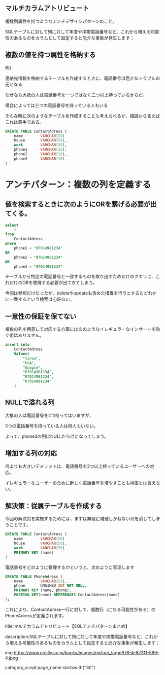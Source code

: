

## マルチカラムアトリビュート

複数列属性を持つようなアンチデザインパターンのこと。

SQLテーブルに対して列に対して年度や携帯電話番号など、これから増える可能性のあるものをカラムとして設定すると厄介な事象が発生します；


## 複数の値を持つ属性を格納する

例）

連絡先情報を格納するテーブルを作成するときに、電話番号は厄介なトラブルの元となる

なぜなら大抵の人は電話番号を一つではなく二つ以上持っているからだ。

場合によっては三つの電話番号を持っている人もいる

そんな時に次のようなテーブルを作成することも考えられるが、結論から言えばこれは悪手である。

```sql
CREATE TABLE ContactAdress (
    name        VARCHAR(50)
    house       VARCHAR(50),
    work        VARCHAR(50),
    phone1      VARCHAR(10),
    phone2      VARCHAR(10),
    phone3      VARCHAR(10)
)
```


# アンチパターン：複数の列を定義する

## 値を検索するときに次のようにORを繋げる必要が出てくる。


```sql
select
    *
from
    ContactAdress
where
    phone1 = "07014981234"
OR
    phone2 = "07014981234"
OR
    phone3 = "07014981234"
```

テーブルから特定の電話番号と一致するものを取り出すためだけのクエリに、これだけのORを使用する必要が出てきてしまう。

今回は参照だけだったが、deleteやupdateも含めた措置を行うとするとどれかに一致するという検索は心許ない。


## 一意性の保証を保てない

複数の列を用意して対応する方策には次のようなイレギュラーなインサートを防ぐ術はありません。

```sql
insert into
    ContactAdress
    Values(
        "tarou",
        "USA",
        "Google",
        "07014981234",
        "07014981234",
        "07014981234"
    )
```


## NULLで溢れる列

大抵の人は電話番号を2つ持ってはいますが、

3つの電話番号を持っている人は何人もいない。

よって、phone3の列はNULLだらけになってしまう。


## 増加する列の対応

何よりも大きいデメリットは、電話番号を3つ以上持っているユーザーへの対応。

イレギュラーなユーザーのために新しく電話番号を増やすことも得策とは言えない。


## 解決策：従属テーブルを作成する

今回の解決策を実施するためには、まずは無限に増殖しかねない列を消してしまうことです。

```sql
CREATE TABLE ContactAdress (
    name        VARCHAR(50)
    house       VARCHAR(50),
    work        VARCHAR(50)
    PRIMARY KEY (name)
)
```

電話番号をどのように管理するかというと、次のように管理します
```sql
CREATE TABLE PhoneAdress (
    name        VARCHAR(50),
    phone       UNSINED INT NOT NULL,
    PRIMARY KEY (name, phone),
    FOREIGN KEY(name) REFERENCES ContactAdress(name)
);
```

これにより、ContactAdress一行に対して、複数行（になる可能性がある）のPhoneAdressが定義されます。















title:マルチカラムアトリビュート【SQLアンチパターンまとめ】

description:SQLテーブルに対して列に対して年度や携帯電話番号など、これから増える可能性のあるものをカラムとして設定すると厄介な事象が発生します；

img:https://www.oreilly.co.jp/books/images/picture_large978-4-87311-589-4.jpeg


category_script:page_name.startswith("30")





